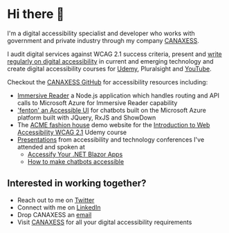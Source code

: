 # Hi there 👋

I'm a digital accessibility specialist and developer who works with government and private industry through my company [CANAXESS](https://www.canaxess.com.au/). 

I audit digital services against WCAG 2.1 success criteria, present and [write regularly on digital accessibility](https://www.canaxess.com.au/articles/) in current and emerging technology and create digital accessibility courses for [Udemy](https://www.udemy.com/course/introduction-to-web-accessibility-wcag21/?referralCode=05B73E4177FADAD9930A), Pluralsight and [YouTube](https://www.youtube.com/channel/UC4RRZYoLnoY7XB1QVzI7Mig).

Checkout the [CANAXESS GitHub](https://github.com/canaxess) for accessibility resources including:
* [Immersive Reader](https://github.com/canaxess/immersive-reader) a Node.js application which handles routing and API calls to Microsoft Azure for Immersive Reader capability
* ['fenton' an Accessible UI](https://github.com/canaxess/fenton) for chatbots built on the Microsoft Azure platform built with JQuery, RxJS and ShowDown
* The [ACME fashion house](https://github.com/canaxess/ACME-fashion-house) demo website for the [Introduction to Web Accessibility WCAG 2.1](https://www.udemy.com/course/introduction-to-web-accessibility-wcag21/?referralCode=05B73E4177FADAD9930A) Udemy course
* [Presentations](https://github.com/canaxess/presentations) from accessibility and technology conferences I've attended and spoken at
  * [Accessify Your .NET Blazor Apps](https://github.com/canaxess/presentations/tree/master/SSW-Blazor-Accessibility)
  * [How to make chatbots accessible](https://github.com/canaxess/presentations/tree/master/DTA%202018)

## Interested in working together?
* Reach out to me on [Twitter](https://twitter.com/MrRossMullen)
* Connect with me on [LinkedIn](https://www.linkedin.com/in/rossmullen/)
* Drop CANAXESS an [email](mailto:hello@canaxess.com.au)
* Visit [CANAXESS](https://www.canaxess.com.au/) for all your digital accessibility requirements

<!--
**rossmullen/rossmullen** is a ✨ _special_ ✨ repository because its `README.md` (this file) appears on your GitHub profile.

Here are some ideas to get you started:

- 🔭 I’m currently working on ...
- 🌱 I’m currently learning ...
- 👯 I’m looking to collaborate on ...
- 🤔 I’m looking for help with ...
- 💬 Ask me about ...
- 📫 How to reach me: ...
- 😄 Pronouns: ...
- ⚡ Fun fact: ...
-->
